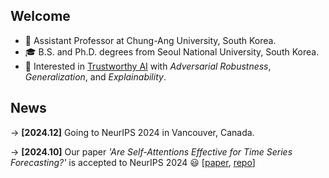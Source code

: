 ## Welcome
* 💼 Assistant Professor at Chung-Ang University, South Korea.
* 🎓 B.S. and Ph.D. degrees from Seoul National University, South Korea.
* 📘 Interested in [Trustworthy AI](https://trustworthyai.co.kr/) with _Adversarial Robustness_, _Generalization_, and _Explainability_.

## News
$\rightarrow$ **[2024.12]** Going to NeurIPS 2024 in Vancouver, Canada.

$\rightarrow$ **[2024.10]** Our paper _'Are Self-Attentions Effective for Time Series Forecasting?'_ is accepted to NeurIPS 2024 😃 [[paper](https://arxiv.org/abs/2405.16877), [repo](https://github.com/dongbeank/CATS)]
